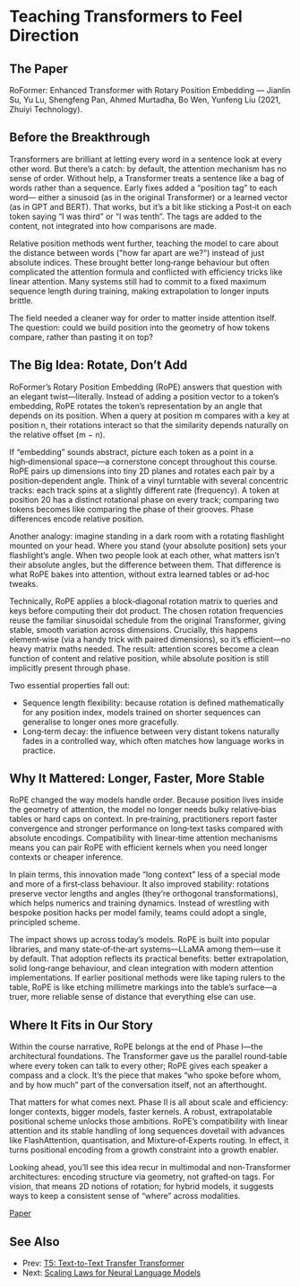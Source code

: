 # Teaching Transformers to Feel Direction

## The Paper

RoFormer: Enhanced Transformer with Rotary Position Embedding — Jianlin Su, Yu
Lu, Shengfeng Pan, Ahmed Murtadha, Bo Wen, Yunfeng Liu (2021, Zhuiyi
Technology).

## Before the Breakthrough

Transformers are brilliant at letting every word in a sentence look at every
other word. But there’s a catch: by default, the attention mechanism has no
sense of order. Without help, a Transformer treats a sentence like a bag of
words rather than a sequence. Early fixes added a “position tag” to each word—
either a sinusoid (as in the original Transformer) or a learned vector (as in
GPT and BERT). That works, but it’s a bit like sticking a Post‑it on each
token saying “I was third” or “I was tenth”. The tags are added to the content,
not integrated into how comparisons are made.

Relative position methods went further, teaching the model to care about the
distance between words ("how far apart are we?") instead of just absolute
indices. These brought better long‑range behaviour but often complicated the
attention formula and conflicted with efficiency tricks like linear attention.
Many systems still had to commit to a fixed maximum sequence length during
training, making extrapolation to longer inputs brittle.

The field needed a cleaner way for order to matter inside attention itself. The
question: could we build position into the geometry of how tokens compare,
rather than pasting it on top?

## The Big Idea: Rotate, Don’t Add

RoFormer’s Rotary Position Embedding (RoPE) answers that question with an
elegant twist—literally. Instead of adding a position vector to a token’s
embedding, RoPE rotates the token’s representation by an angle that depends on
its position. When a query at position m compares with a key at position n,
their rotations interact so that the similarity depends naturally on the
relative offset (m − n).

If “embedding” sounds abstract, picture each token as a point in a
high‑dimensional space—a cornerstone concept throughout this course. RoPE pairs
up dimensions into tiny 2D planes and rotates each pair by a position‑dependent
angle. Think of a vinyl turntable with several concentric tracks: each track
spins at a slightly different rate (frequency). A token at position 20 has a
distinct rotational phase on every track; comparing two tokens becomes like
comparing the phase of their grooves. Phase differences encode relative
position.

Another analogy: imagine standing in a dark room with a rotating flashlight
mounted on your head. Where you stand (your absolute position) sets your
flashlight’s angle. When two people look at each other, what matters isn’t
their absolute angles, but the difference between them. That difference is what
RoPE bakes into attention, without extra learned tables or ad‑hoc tweaks.

Technically, RoPE applies a block‑diagonal rotation matrix to queries and keys
before computing their dot product. The chosen rotation frequencies reuse the
familiar sinusoidal schedule from the original Transformer, giving stable,
smooth variation across dimensions. Crucially, this happens element‑wise (via a
handy trick with paired dimensions), so it’s efficient—no heavy matrix maths
needed. The result: attention scores become a clean function of content and
relative position, while absolute position is still implicitly present through
phase.

Two essential properties fall out:

- Sequence length flexibility: because rotation is defined mathematically for
  any position index, models trained on shorter sequences can generalise to
  longer ones more gracefully.
- Long‑term decay: the influence between very distant tokens naturally fades in
  a controlled way, which often matches how language works in practice.

## Why It Mattered: Longer, Faster, More Stable

RoPE changed the way models handle order. Because position lives inside the
geometry of attention, the model no longer needs bulky relative‑bias tables or
hard caps on context. In pre‑training, practitioners report faster convergence
and stronger performance on long‑text tasks compared with absolute encodings.
Compatibility with linear‑time attention mechanisms means you can pair RoPE with
efficient kernels when you need longer contexts or cheaper inference.

In plain terms, this innovation made “long context” less of a special mode and
more of a first‑class behaviour. It also improved stability: rotations preserve
vector lengths and angles (they’re orthogonal transformations), which helps
numerics and training dynamics. Instead of wrestling with bespoke position
hacks per model family, teams could adopt a single, principled scheme.

The impact shows up across today’s models. RoPE is built into popular
libraries, and many state‑of‑the‑art systems—LLaMA among them—use it by
default. That adoption reflects its practical benefits: better extrapolation,
solid long‑range behaviour, and clean integration with modern attention
implementations. If earlier positional methods were like taping rulers to the
table, RoPE is like etching millimetre markings into the table’s surface—a
truer, more reliable sense of distance that everything else can use.

## Where It Fits in Our Story

Within the course narrative, RoPE belongs at the end of Phase I—the
architectural foundations. The Transformer gave us the parallel round‑table
where every token can talk to every other; RoPE gives each speaker a compass
and a clock. It’s the piece that makes “who spoke before whom, and by how
much” part of the conversation itself, not an afterthought.

That matters for what comes next. Phase II is all about scale and efficiency:
longer contexts, bigger models, faster kernels. A robust, extrapolatable
positional scheme unlocks those ambitions. RoPE’s compatibility with linear
attention and its stable handling of long sequences dovetail with advances like
FlashAttention, quantisation, and Mixture‑of‑Experts routing. In effect, it
turns positional encoding from a growth constraint into a growth enabler.

Looking ahead, you’ll see this idea recur in multimodal and non‑Transformer
architectures: encoding structure via geometry, not grafted‑on tags. For
vision, that means 2D notions of rotation; for hybrid models, it suggests ways
to keep a consistent sense of “where” across modalities.

[Paper](llm_papers_syllabus/RoFormer_Rotary_Position_Embedding_Su_2021.pdf)
## See Also
- Prev: [T5: Text-to-Text Transfer Transformer](05-t5-unified-text-to-text-raffel-2019.md)
- Next: [Scaling Laws for Neural Language Models](07-scaling-laws-neural-language-models-kaplan-2020.md)
